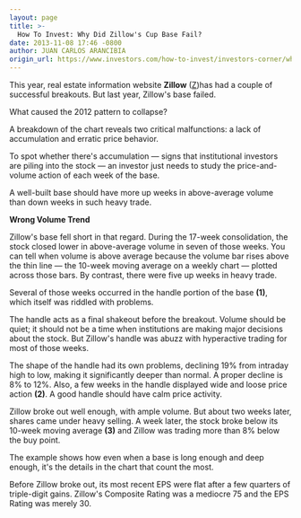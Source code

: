 ```yaml
---
layout: page
title: >-
  How To Invest: Why Did Zillow's Cup Base Fail?
date: 2013-11-08 17:46 -0800
author: JUAN CARLOS ARANCIBIA
origin_url: https://www.investors.com/how-to-invest/investors-corner/why-did-zillow-stock-base-fail
---
```





This year, real estate information website **Zillow** ([Z](https://research.investors.com/quote.aspx?symbol=Z))has had a couple of successful breakouts. But last year, Zillow's base failed.


What caused the 2012 pattern to collapse?


A breakdown of the chart reveals two critical malfunctions: a lack of accumulation and erratic price behavior.


To spot whether there's accumulation — signs that institutional investors are piling into the stock — an investor just needs to study the price-and-volume action of each week of the base.


A well-built base should have more up weeks in above-average volume than down weeks in such heavy trade.


**Wrong Volume Trend**


Zillow's base fell short in that regard. During the 17-week consolidation, the stock closed lower in above-average volume in seven of those weeks. You can tell when volume is above average because the volume bar rises above the thin line — the 10-week moving average on a weekly chart — plotted across those bars. By contrast, there were five up weeks in heavy trade.


Several of those weeks occurred in the handle portion of the base **(1)**, which itself was riddled with problems.


The handle acts as a final shakeout before the breakout. Volume should be quiet; it should not be a time when institutions are making major decisions about the stock. But Zillow's handle was abuzz with hyperactive trading for most of those weeks.


The shape of the handle had its own problems, declining 19% from intraday high to low, making it significantly deeper than normal. A proper decline is 8% to 12%. Also, a few weeks in the handle displayed wide and loose price action **(2)**. A good handle should have calm price activity.


Zillow broke out well enough, with ample volume. But about two weeks later, shares came under heavy selling. A week later, the stock broke below its 10-week moving average **(3)** and Zillow was trading more than 8% below the buy point.


The example shows how even when a base is long enough and deep enough, it's the details in the chart that count the most.


Before Zillow broke out, its most recent EPS were flat after a few quarters of triple-digit gains. Zillow's Composite Rating was a mediocre 75 and the EPS Rating was merely 30.





